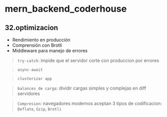 # mern_backend_coderhouse

## 32.optimizacion
- Rendimiento en producción
- Comprensión con Brotli
- Middleware para manejo de errores

> `try-catch`: impide que el servidor corte con produccion por errores

> `async-await`

> `clusterizar app`

> `balances de carga`: dividir cargas simples y complejas en diff servidores

> `Compresion`: navegadores modernos aceptan 3 tipos de codificacion: `Deflate`, `Gzip`, `Brotli`
